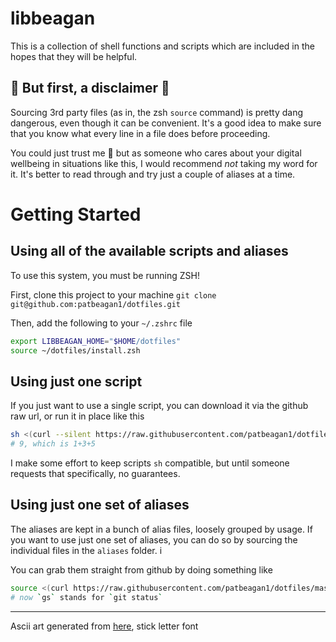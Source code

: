 # libbeagan

This is a collection of shell functions and scripts which are included in the hopes that they will be helpful.

## 🛑 But first, a disclaimer 🛑

Sourcing 3rd party files (as in, the zsh `source` command) is pretty dang dangerous, even though it can be convenient. It's a good idea to make sure that you know what every line in a file does before proceeding.

You could just trust me 👀 but as someone who cares about your digital wellbeing in situations like this, I would recommend _not_ taking my word for it. It's better to read through and try just a couple of aliases at a time.  

# Getting Started

## Using all of the available scripts and aliases

To use this system, you must be running ZSH!

First, clone this project to your machine
`git clone git@github.com:patbeagan1/dotfiles.git`

Then, add the following to your `~/.zshrc` file

```sh
export LIBBEAGAN_HOME="$HOME/dotfiles"
source ~/dotfiles/install.zsh
```

## Using just one script

If you just want to use a single script, you can download it via the github raw url,
or run it in place like this

```sh 
sh <(curl --silent https://raw.githubusercontent.com/patbeagan1/dotfiles/master/scripts/math/sum.sh) 1,3,5 
# 9, which is 1+3+5
```

I make some effort to keep scripts `sh` compatible, but until someone requests that specifically, no guarantees.

## Using just one set of aliases

The aliases are kept in a bunch of alias files, loosely grouped by usage. If you want to use just one set of aliases, you can do so by sourcing the individual files in the `aliases` folder. i

You can grab them straight from github by doing something like 

```sh
source <(curl https://raw.githubusercontent.com/patbeagan1/dotfiles/master/aliases/alias_git.zsh)`
# now `gs` stands for `git status`
```

---

Ascii art generated from [here](https://www.coolgenerator.com/ascii-text-generator), stick letter font
